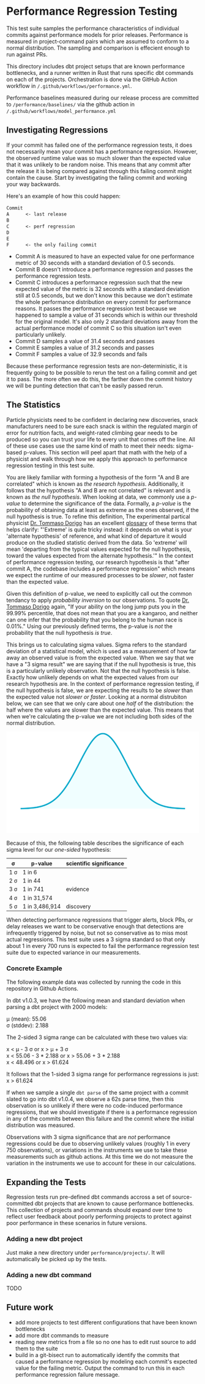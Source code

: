 # Performance Regression Testing
This test suite samples the performance characteristics of individual commits against performance models for prior releases. Performance is measured in project-command pairs which are assumed to conform to a normal distribution. The sampling and comparison is effecient enough to run against PRs.

This directory includes dbt project setups that are known performance bottlenecks, and a runner written in Rust that runs specific dbt commands on each of the projects. Orchestration is done via the GitHub Action workflow in `/.github/workflows/performance.yml`.

Performance baselines measured during our release process are committed to `/performance/baselines/` via the github action in `/.github/workflows/model_performance.yml`

## Investigating Regressions

If your commit has failed one of the performance regression tests, it does not necessarily mean your commit has a performance regression. However, the observed runtime value was so much slower than the expected value that it was unlikely to be random noise. This means that any commit after the release it is being compared against through this failing commit might contain the cause. Start by investigating the failing commit and working your way backwards.

Here's an example of how this could happen:

```
Commit
A      <- last release
B
C      <- perf regression
D
E
F      <- the only failing commit
```
- Commit A is measured to have an expected value for one performance metric of 30 seconds with a standard deviation of 0.5 seconds.
- Commit B doesn't introduce a performance regression and passes the performance regression tests.
- Commit C introduces a performance regression such that the new expected value of the metric is 32 seconds with a standard deviation still at 0.5 seconds, but we don't know this because we don't estimate the whole performance distribution on every commit for performance reasons. It passes the performance regression test because we happened to sample a value of 31 seconds which is within our threshold for the original model. It's also only 2 standard deviations away from the actual performance model of commit C so this situation isn't even particularly unlikely.
- Commit D samples a value of 31.4 seconds and passes
- Commit E samples a value of 31.2 seconds and passes
- Commit F samples a value of 32.9 seconds and fails

Because these performance regression tests are non-deterministic, it is frequently going to be possible to rerun the test on a failing commit and get it to pass. The more often we do this, the farther down the commit history we will be punting detection that can't be easily passed rerun.

## The Statistics
Particle physicists need to be confident in declaring new discoveries, snack manufacturers need to be sure each snack is within the regulated margin of error for nutrition facts, and weight-rated climbing gear needs to be produced so you can trust your life to every unit that comes off the line. All of these use cases use the same kind of math to meet their needs: sigma-based p-values. This section will peel apart that math with the help of a physicist and walk through how we apply this approach to performance regression testing in this test suite.

You are likely familiar with forming a hypothesis of the form "A and B are correlated" which is known as _the research hypothesis_. Additionally, it follows that the hypothesis "A and B are not correlated" is relevant and is known as _the null hypothesis_. When looking at data, we commonly use a _p-value_ to determine the significance of the data. Formally, a _p-value_ is the probability of obtaining data at least as extreme as the ones observed, if the null hypothesis is true. To refine this definition, The experimental partical physicist [Dr. Tommaso Dorigo](https://userswww.pd.infn.it/~dorigo/#about) has an excellent [glossary](https://www.science20.com/quantum_diaries_survivor/fundamental_glossary_higgs_broadcast-85365) of these terms that helps clarify: "'Extreme' is quite tricky instead: it depends on what is your 'alternate hypothesis' of reference, and what kind of departure it would produce on the studied statistic derived from the data. So 'extreme' will mean 'departing from the typical values expected for the null hypothesis, toward the values expected from the alternate hypothesis.'" In the context of performance regression testing, our research hypothesis is that "after commit A, the codebase includes a performance regression" which means we expect the runtime of our measured processes to be _slower_, not faster than the expected value.

Given this definition of p-value, we need to explicitly call out the common tendancy to apply _probability inversion_ to our observations. To quote [Dr. Tommaso Dorigo](https://www.science20.com/quantum_diaries_survivor/fundamental_glossary_higgs_broadcast-85365) again, "If your ability on the long jump puts you in the 99.99% percentile, that does not mean that you are a kangaroo, and neither can one infer that the probability that you belong to the human race is 0.01%." Using our previously defined terms, the p-value is _not_ the probability that the null hypothesis _is true_.

This brings us to calculating sigma values. Sigma refers to the standard deviation of a statistical model, which is used as a measurement of how far away an observed value is from the expected value. When we say that we have a "3 sigma result" we are saying that if the null hypothesis is true, this is a particularly unlikely observation. Not that the null hypothesis is false. Exactly how unlikely depends on what the expected values from our research hypothesis are. In the context of performance regression testing, if the null hypothesis is false, we are expecting the results to be _slower_ than the expected value not _slower or faster_. Looking at a normal distrubiton below, we can see that we only care about one _half_ of the distribution: the half where the values are slower than the expected value. This means that when we're calculating the p-value we are not including both sides of the normal distribution.

![normal distibution](./images/normal.svg)

Because of this, the following table describes the significance of each sigma level for our _one-sided_ hypothesis:

| σ   | p-value        | scientific significance |
| --- | -------------- | ----------------------- |
| 1 σ | 1 in 6         |                         |
| 2 σ | 1 in 44        |                         |
| 3 σ | 1 in 741       |  evidence               |
| 4 σ | 1 in 31,574    |                         |
| 5 σ | 1 in 3,486,914 |  discovery              |

When detecting performance regressions that trigger alerts, block PRs, or delay releases we want to be conservative enough that detections are infrequently triggered by noise, but not so conservative as to miss most actual regressions. This test suite uses a 3 sigma standard so that only about 1 in every 700 runs is expected to fail the performance regression test suite due to expected variance in our measurements.

### Concrete Example

The following example data was collected by running the code in this repository in Github Actions.

In dbt v1.0.3, we have the following mean and standard deviation when parsing a dbt project with 2000 models:

μ (mean):   55.06<br/>
σ (stddev): 2.188<br/>

The 2-sided 3 sigma range can be calculated with these two values via:

x < μ - 3 σ or x > μ + 3 σ<br/>
x < 55.06 - 3 * 2.188 or x > 55.06 + 3 * 2.188 <br/>
x < 48.496 or x > 61.624<br/>

It follows that the 1-sided 3 sigma range for performance regressions is just:<br/>
x > 61.624

If when we sample a single `dbt parse` of the same project with a commit slated to go into dbt v1.0.4, we observe a 62s parse time, then this observation is so unlikely if there were no code-induced performance regressions, that we should investigate if there is a performance regression in any of the commits between this failure and the commit where the initial distribution was measured.

Observations with 3 sigma significance that are _not_ performance regressions could be due to observing unlikely values (roughly 1 in every 750 observations), or variations in the instruments we use to take these measurements such as github actions. At this time we do not measure the variation in the instruments we use to account for these in our calculations.

## Expanding the Tests
Regression tests run pre-defined dbt commands accross a set of source-committed dbt projects that are known to cause performance bottlenecks. This collection of projects and commands should expand over time to reflect user feedback about poorly performing projects to protect against poor performance in these scenarios in future versions.

### Adding a new dbt project
Just make a new directory under `performance/projects/`. It will automatically be picked up by the tests.

### Adding a new dbt command
TODO

## Future work
- add more projects to test different configurations that have been known bottlenecks
- add more dbt commands to measure
- reading new metrics from a file so no one has to edit rust source to add them to the suite
- build in a git-bisect run to automatically identify the commits that caused a performance regression by modeling each commit's expected value for the failing metric. Output the command to run this in each performance regression failure message.
